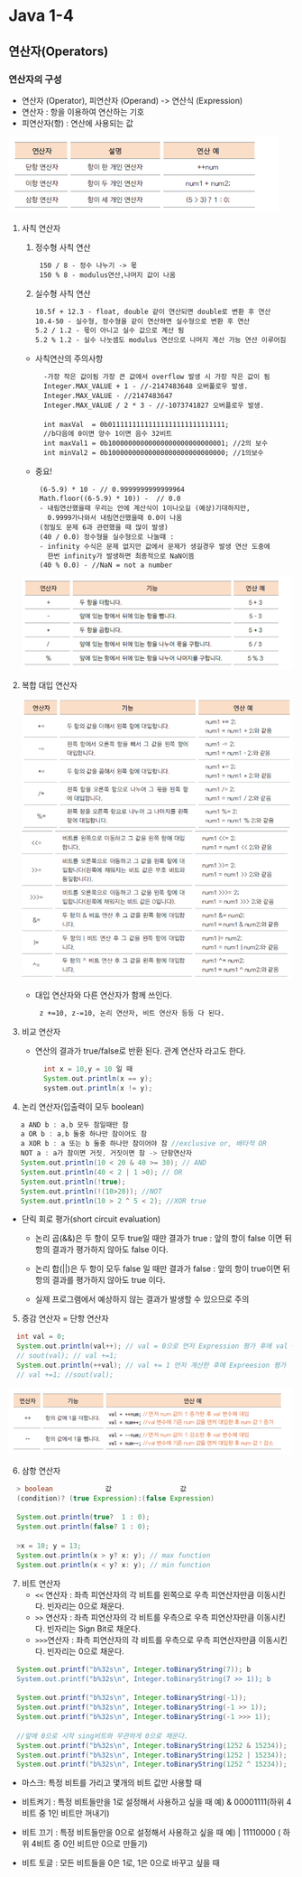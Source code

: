 # Java 1-4
## 연산자(Operators)
### 연산자의 구성
 * 연산자 (Operator), 피연산자 (Operand) -> 연산식 (Expression)
 * 연산자 : 항을 이용하여 연산하는 기호
 * 피연산자(항) : 연산에 사용되는 값 
 
 ![항의개수와 연산자](../images/항의개수와연산자.png)
 
1. 사칙 연산자
     1. 정수형 사칙 연산
         ````markdown
          150 / 8 - 정수 나누기 -> 몫
          150 % 8 - modulus연산,나머지 값이 나옴
          ````
     2. 실수형 사칙 연산
          ````markdown
          10.5f + 12.3 - float, double 같이 연산되면 double로 변환 후 연산
          10.4-50 - 실수형, 정수형을 같이 연산하면 실수형으로 변환 후 연산
          5.2 / 1.2 - 몫이 아니고 실수 값으로 계산 됨
          5.2 % 1.2 - 실수 나눗셈도 modulus 연산으로 나머지 계산 가능 연산 이루어짐
          ````
     * 사칙연산의 주의사항
          ````markdown
            -가장 작은 값이됨 가장 큰 값에서 overflow 발생 시 가장 작은 값이 됨
            Integer.MAX_VALUE + 1 - //-2147483648 오버풀로우 발생.
            Integer.MAX_VALUE - //2147483647
            Integer.MAX_VALUE / 2 * 3 - //-1073741827 오버플로우 발생.
           
            int maxVal  = 0b01111111111111111111111111111; 
            //b다음에 0이면 양수 1이면 음수 32비트
            int maxVal1 = 0b10000000000000000000000000001; //2의 보수
            int minVal2 = 0b10000000000000000000000000000; //1의보수
          ````
     * 중요!
          ````
           (6-5.9) * 10 - // 0.9999999999999964
           Math.floor((6-5.9) * 10)) -  // 0.0
           - 내림연산했을때 우리는 안에 계산식이 1이나오길 (예상)기대하지만,
             0.9999가나와서 내림연산했을때 0.0이 나옴
           (정밀도 문제 6과 관련했을 때 많이 발생)
           (40 / 0.0) 정수형을 실수형으로 나눌때 :
           - infinity 수식은 문제 없지만 값에서 문제가 생길경우 발생 연산 도중에 
             한번 infinity가 발생하면 최종적으로 NaN이뜸
           (40 % 0.0) - //NaN = not a number
          ````
   ![사칙연산](../images/사칙연산자.png)
   
2. 복합 대입 연산자

     ![복합대입연산자1](../images/복합대입연산자.png)
     ![복합대입연산자1](../images/복합대입연산자2.png)
     
     * 대입 연산자와 다른 연산자가 함께 쓰인다.
       ````markdown
        z +=10, z-=10, 논리 연산자, 비트 연산자 등등 다 된다.
       ````
3. 비교 연산자
     * 연산의 결과가 true/false로 반환 된다. 관계 연산자 라고도 한다.
       ````groovy
         int x = 10,y = 10 일 때 
         System.out.println(x == y); 
         system.out.println(x != y);
        ````

4. 논리 연산자(입출력이 모두 boolean)
  ````groovy
     a AND b : a,b 모두 참일때만 참
     a OR b : a,b 둘중 하나만 참이어도 참
     a XOR b : a 또는 b 둘중 하나만 참이어야 참 //exclusive or, 배타적 OR
     NOT a : a가 참이면 거짓, 거짓이면 참 -> 단항연산자
     System.out.println(10 < 20 & 40 >= 30); // AND
     System.out.println(40 < 2 | 1 >0); // OR
     System.out.println(!true);
     System.out.println(!(10>20)); //NOT
     System.out.println(10 > 2 ^ 5 < 2); //XOR true
   ````
   * 단릭 회로 평가(short circuit evaluation)
   
     * 논리 곱(&&)은 두 항이 모두 true일 때만 결과가 true
     : 앞의 항이 false 이면 뒤 항의 결과가 평가하지 않아도 false 이다.
   
     * 논리 합(||)은 두 항이 모두 false 일 때만 결과가 false
     : 앞의 항이 true이면 뒤 항의 결과를 평가하지 않아도 true 이다.
     
     * 실제 프로그램에서 예상하지 않는 결과가 발생할 수 있으므로 주의
   
5. 증감 연산자 = 단항 연산자
  ````groovy
    int val = 0;
    System.out.println(val++); // val = 0으로 먼저 Expression 평가 후에 val += 1 적용
    // sout(val); // val +=1;
    System.out.println(++val); // val += 1 먼저 계산한 후에 Expreesion 평가
    // val +=1; //sout(val);
   ````
   ![증감,감소연산자](../images/증감,감소연산자.png)
   
6. 삼항 연산자
  ````groovy
    > boolean             값                 값
    (condition)? (true Expression):(false Expression)
    
    System.out.println(true?  1 : 0);
    System.out.println(false? 1 : 0);
    
    >x = 10; y = 13;
    System.out.println(x > y? x: y); // max function
    System.out.println(x < y? x: y); // min function
   ````
7. 비트 연산자
   * `<<` 연산자 : 좌측 피연산자의 각 비트를 왼쪽으로 우측 피연산자만큼 이동시킨다. 빈자리는 0으로 채운다.
   * `>>` 연산자 : 좌측 피연산자의 각 비트를 우측으로 우측 피연산자만큼 이동시킨다. 빈자리는 Sign Bit로 채운다.
   * `>>>`연산자 : 좌측 피연산자의 각 비트를 우측으로 우측 피연산자만큼 이동시킨다. 빈자리는 0으로 채운다.
   
  ````groovy
    System.out.printf("b%32s\n", Integer.toBinaryString(7)); b                             111</br>
    System.out.printf("b%32s\n", Integer.toBinaryString(7 >> 1)); b                              11</br>
        
    System.out.printf("b%32s\n", Integer.toBinaryString(-1));
    System.out.printf("b%32s\n", Integer.toBinaryString(-1 >> 1));
    System.out.printf("b%32s\n", Integer.toBinaryString(-1 >>> 1));
    
    //앞에 0으로 시작 sing비트와 무관하게 0으로 채운다.
    System.out.printf("b%32s\n", Integer.toBinaryString(1252 & 15234));
    System.out.printf("b%32s\n", Integer.toBinaryString(1252 | 15234));
    System.out.printf("b%32s\n", Integer.toBinaryString(1252 ^ 15234));
   ````
   * 마스크: 특정 비트를 가리고 몇개의 비트 값만 사용할 때 
   
   * 비트켜기 : 특정 비트들만을 1로 설정해서 사용하고 싶을 때 
     예) & 00001111(하위 4비트 중 1인 비트만 꺼내기)
     
   * 비트 끄기 : 특정 비트들만을 0으로 설정해서 사용하고 싶을 때
     예) | 11110000 ( 하위 4비트 중 0인 비트만 0으로 만들기)
     
   * 비트 토글 : 모든 비트들을 0은 1로, 1은 0으로 바꾸고 싶을 때

